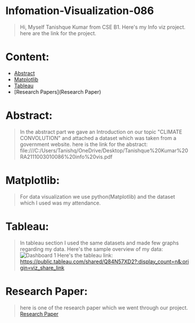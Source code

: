 # Infomation-Visualization-086
>Hi, Myself Tanishque Kumar from CSE B1. Here's my Info viz project.
>here are the link for the project.
# Content:
* [Abstract](Abstract)
* [Matplotlib](Matplotlib)
* [Tableau](Tableau)
* [Research Papers](Research Paper)

# Abstract:
>In the abstract part we gave an Introduction on our topic "CLIMATE CONVOLUTION" and attached a dataset which was taken from a government website.
>here is the link for the abstract: file:///C:/Users/Tanishq/OneDrive/Desktop/Tanishque%20Kumar%20RA2111003010086%20info%20vis.pdf

# Matplotlib: 
>For data visualization we use python(Matplotlib) and the dataset which I used was my attendance.

# Tableau:
>In tableau section I used the same datasets and made few graphs regarding my data.
>Here's the sample overview of my data: ![Dashboard 1](https://github.com/Tani2189/Infomation-Visualization-086/assets/96855667/3c9fc868-0817-47f1-8a41-e320e78283ea)
>Here's the tableau link: https://public.tableau.com/shared/Q84N57XD2?:display_count=n&:origin=viz_share_link

# Research Paper:
>here is one of the research paper which we went through our project.
>[Research Paper](https://www.connectedpapers.com/main/4ac0ca7f960d6da46d14ead821dfa8ead446e742/Comparing-and-Interpreting-Differently%20Designed-Random-Forests-for-Next%20Day-Severe-Weather-Hazard-Prediction/graph)
